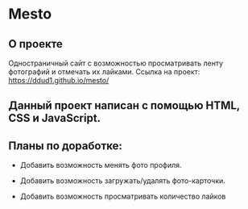 # Mesto
## О проекте

Одностраничный сайт с возможностью просматривать ленту фотографий и отмечать их лайками. Ссылка на проект: https://ddud1.github.io/mesto/

## Данный проект написан с помощью HTML, CSS и JavaScript.

## Планы по доработке:

-  Добавить возможность менять фото профиля.

- Добавить возможность загружать/удалять фото-карточки.

- Добавить возможность просматривать количество лайков